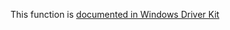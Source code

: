 This function is [documented in Windows Driver Kit](https://learn.microsoft.com/en-us/windows-hardware/drivers/ddi/wdm/nf-wdm-rtlunicodestringtoutf8string)
